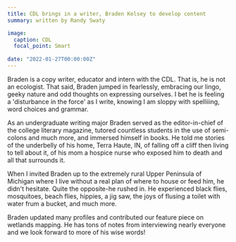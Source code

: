 ```yaml
---
title: CDL brings in a writer, Braden Kelsey to develop content
summary: written by Randy Swaty

image:
  caption: CDL
  focal_point: Smart
  
date: "2022-01-27T00:00:00Z"
---
```


Braden is a copy writer, educator and intern with the CDL.  That is, he is not an ecologist.  That said, Braden jumped in fearlessly, embracing our lingo, geeky nature and odd thoughts on expressing ourselves.  I bet he is feeling a 'disturbance in the force' as I write, knowing I am sloppy with spelliiing, word choices and grammar.

As an undergraduate writing major Braden served as the editor-in-chief of the college literary magazine, tutored countless students in the use of semi-colons and much more, and immersed himself in books.  He told me stories of the underbelly of his home, Terra Haute, IN, of falling off a cliff then living to tell about it, of his mom a hospice nurse who exposed him to death and all that surrounds it.  

When I invited Braden up to the extremely rural Upper Peninsula of Michigan where I live without a real plan of where to house or feed him, he didn't hesitate.  Quite the opposite-he rushed in.  He experienced black flies, mosquitoes, beach flies, hippies, a jig saw, the joys of flusing a toilet with water frum a bucket, and much more.  

Braden updated many profiles and contributed our feature piece on wetlands mapping.  He has tons of notes from interviewing nearly everyone and we look forward to more of his wise words!